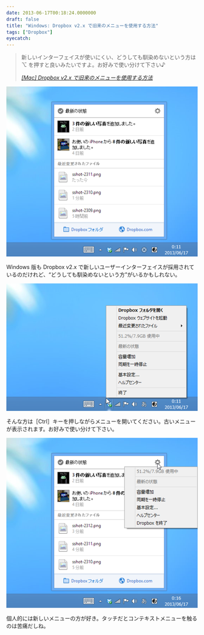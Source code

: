 ```yaml
---
date: 2013-06-17T00:18:24.0000000
draft: false
title: "Windows: Dropbox v2.x で旧来のメニューを使用する方法"
tags: ["Dropbox"]
eyecatch: 
---
```


<blockquote cite="http://kjx130.blog19.fc2.com/blog-entry-4244.html">
<p>新しいインターフェイスが使いにくい、どうしても馴染めないという方は⌥ を押すと良いみたいですよ。お好みで使い分けて下さい♪</p>

<cite><a href="http://kjx130.blog19.fc2.com/blog-entry-4244.html">[Mac] Dropbox v2.x &#x3067;&#x65E7;&#x6765;&#x306E;&#x30E1;&#x30CB;&#x30E5;&#x30FC;&#x3092;&#x4F7F;&#x7528;&#x3059;&#x308B;&#x65B9;&#x6CD5;</a></cite>
</blockquote>
<p><span itemscope itemtype="http://schema.org/Photograph"><img src="20130617001411.png" alt="f:id:daruyanagi:20130617001411p:plain" title="f:id:daruyanagi:20130617001411p:plain" class="hatena-fotolife" itemprop="image"></span></p><p>Windows 版も Dropbox v2.x で新しいユーザーインターフェイスが採用されているのだけれど、“どうしても馴染めないという方”がいるかもしれない。</p><p><span itemscope itemtype="http://schema.org/Photograph"><img src="20130617001506.png" alt="f:id:daruyanagi:20130617001506p:plain" title="f:id:daruyanagi:20130617001506p:plain" class="hatena-fotolife" itemprop="image"></span></p><p>そんな方は［Ctrl］キーを押しながらメニューを開いてください。古いメニューが表示されます。お好みで使い分けて下さい。</p><p><span itemscope itemtype="http://schema.org/Photograph"><img src="20130617001704.png" alt="f:id:daruyanagi:20130617001704p:plain" title="f:id:daruyanagi:20130617001704p:plain" class="hatena-fotolife" itemprop="image"></span></p><p>個人的には新しいメニューの方が好き。タッチだとコンテキストメニューを触るのは苦痛だしね。</p>
